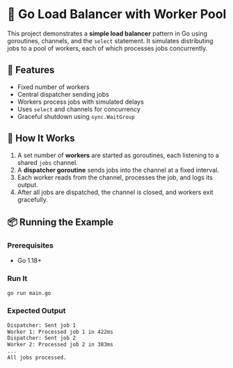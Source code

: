 # 🔄 Go Load Balancer with Worker Pool

This project demonstrates a **simple load balancer** pattern in Go using goroutines, channels, and the `select` statement. It simulates distributing jobs to a pool of workers, each of which processes jobs concurrently.

## 🚀 Features

- Fixed number of workers
- Central dispatcher sending jobs
- Workers process jobs with simulated delays
- Uses `select` and channels for concurrency
- Graceful shutdown using `sync.WaitGroup`

## 🧠 How It Works

1. A set number of **workers** are started as goroutines, each listening to a shared `jobs` channel.
2. A **dispatcher goroutine** sends jobs into the channel at a fixed interval.
3. Each worker reads from the channel, processes the job, and logs its output.
4. After all jobs are dispatched, the channel is closed, and workers exit gracefully.

## 📦 Running the Example

### Prerequisites

- Go 1.18+

### Run It

```bash
go run main.go
```

### Expected Output
```bash
Dispatcher: Sent job 1
Worker 1: Processed job 1 in 422ms
Dispatcher: Sent job 2
Worker 2: Processed job 2 in 383ms
...
All jobs processed.
```


